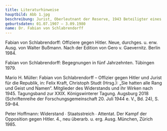 ```yaml
---
title: Literaturhinweise
hauptbild: Abb 1.jpg
beschreibung: Jurist, Oberleutnant der Reserve, 1943 Beteiligter eines Attentatsversuchs auf Hitler, Netzwerker und Kurier der Verschwörer vom „20. Juli 1944“, später Rechtsanwalt und Notar sowie Richter am Bundesverfassungsgericht
geburtsdaten: 01.07.1907 – 3.09.1980
name: Dr. Fabian von Schlabrendorff
---
```


Fabian von Schlabrendorff: Offiziere gegen Hitler. Neue, durchges. u.
erw. Ausg. von Walter Bußmann. Nach der Edition von Gero v. Gaevernitz.
Berlin 1984.

Fabian von Schlabrendorff: Begegnungen in fünf Jahrzehnten. Tübingen
1979.

Mario H. Müller: Fabian von Schlabrendorff – Offizier gegen Hitler und
Jurist für die Republik, in: Felix Kraft, Christoph Studt (Hrsg.): „Sie
hatten alle Rang und Geist und Namen“. Mitglieder des Widerstands und
ihr Wirken nach 1945. Tagungsband zur XXIX. Königswinterer Tagung.
Augsburg 2018 (Schriftenreihe der Forschungsgemeinschaft 20. Juli 1944
e. V., Bd. 24), S. 59–84.

Peter Hoffmann: Widerstand ∙ Staatsstreich ∙ Attentat. Der Kampf der
Opposition gegen Hitler. 4., neu überarb. u. erg. Ausg. München, Zürich
1985.
